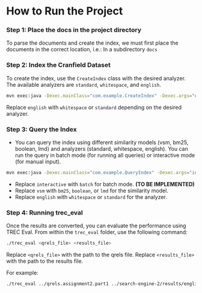 # How to Run the Project

### Step 1: Place the docs in the project directory

To parse the documents and create the index, we must first place the documents in the correct location, i.e.: In a subdirectory `docs`

### Step 2: Index the Cranfield Dataset

To create the index, use the `CreateIndex` class with the desired analyzer. The available analyzers are `standard`, `whitespace`, and `english`.

```bash
mvn exec:java -Dexec.mainClass="com.example.CreateIndex" -Dexec.args="english"
```
Replace `english` with `whitespace` or `standard` depending on the desired analyzer.


### Step 3: Query the Index
- You can query the index using different similarity models (vsm, bm25, boolean, lmd) and analyzers (standard, whitespace, english). You can run the query in batch mode (for running all queries) or interactive mode (for manual input).

```bash
mvn exec:java -Dexec.mainClass="com.example.QueryIndex" -Dexec.args="interactive vsm standard"
```

- Replace `interactive` with `batch` for batch mode. **(TO BE IMPLEMENTED)**
- Replace `vsm` with `bm25`, `boolean`, or `lmd` for the similarity model.
- Replace `english` with `whitespace` or `standard` for the analyzer.


### Step 4: Running trec_eval
Once the results are converted, you can evaluate the performance using TREC Eval. From within the `trec_eval` folder, use the following command:
```bash
./trec_eval <qrels_file> <results_file>
```
Replace `<qrels_file>` with the path to the qrels file.
Replace `<results_file>` with the path to the results file.

For example:
```bash
./trec_eval ../qrels.assignment2.part1 ../search-engine-2/results/english_vsm_results.txt
```